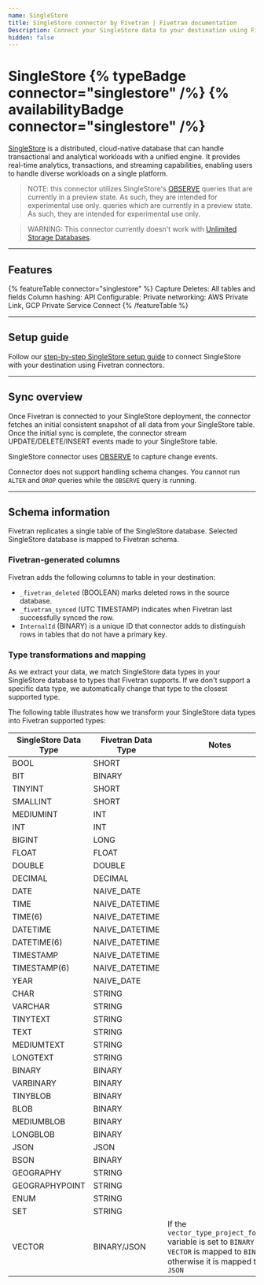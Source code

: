 ```yaml
---
name: SingleStore
title: SingleStore connector by Fivetran | Fivetran documentation
Description: Connect your SingleStore data to your destination using Fivetran.
hidden: false
---
```


# SingleStore {% typeBadge connector="singlestore" /%} {% availabilityBadge connector="singlestore" /%}

[SingleStore](https://www.singlestore.com/) is a distributed, cloud-native database that can handle transactional and analytical workloads with a unified engine. It provides real-time analytics, transactions, and streaming capabilities, enabling users to handle diverse workloads on a single platform.

> NOTE: this connector utilizes SingleStore's [OBSERVE](https://docs.singlestore.com/cloud/reference/sql-reference/data-manipulation-language-dml/observe/) queries that are currently in a preview state. As such, they are intended for experimental use only. queries which are currently in a preview state. As such, they are intended for experimental use only.

> WARNING: This connector currently doesn't work with [Unlimited Storage Databases](https://docs.singlestore.com/db/v8.7/manage-data/local-and-unlimited-database-storage-concepts/).

------------------

## Features

{% featureTable connector="singlestore" %}
Capture Deletes: All tables and fields
Column hashing:
API Configurable:
Private networking: AWS Private Link, GCP Private Service Connect
{% /featureTable %}

------------------

## Setup guide

Follow our [step-by-step SingleStore setup guide](/docs/{path}/setup-guide) to connect SingleStore with your destination using Fivetran connectors.

------------------

## Sync overview

Once Fivetran is connected to your SingleStore deployment, the connector fetches an initial consistent snapshot of all data from your SingleStore table. Once the initial sync is complete, the connector stream UPDATE/DELETE/INSERT events made to your SingleStore table.

SingleStore connector uses [OBSERVE](https://docs.singlestore.com/cloud/reference/sql-reference/data-manipulation-language-dml/observe/) to capture change events.

Connector does not support handling schema changes. You cannot run `ALTER` and `DROP` queries while the `OBSERVE` query is running.

------------------

## Schema information

Fivetran replicates a single table of the SingleStore database. Selected SingleStore database is mapped to Fivetran schema.

### Fivetran-generated columns

Fivetran adds the following columns to table in your destination:

- `_fivetran_deleted` (BOOLEAN) marks deleted rows in the source database.
- `_fivetran_synced` (UTC TIMESTAMP) indicates when Fivetran last successfully synced the row.
- `InternalId` (BINARY) is a unique ID that connector adds to distinguish rows in tables that do not have a primary key.

### Type transformations and mapping

As we extract your data, we match SingleStore data types in your SingleStore database to types that Fivetran supports. If we don't support a specific data type, we automatically change that type to the closest supported type.

The following table illustrates how we transform your SingleStore data types into Fivetran supported types:

| SingleStore Data Type | Fivetran Data Type | Notes                                                                                                                              |
|-----------------------|--------------------|------------------------------------------------------------------------------------------------------------------------------------|
| BOOL                  | SHORT              |
| BIT                   | BINARY             |
| TINYINT               | SHORT              |
| SMALLINT              | SHORT              |
| MEDIUMINT             | INT                |
| INT                   | INT                |
| BIGINT                | LONG               |
| FLOAT                 | FLOAT              |
| DOUBLE                | DOUBLE             |
| DECIMAL               | DECIMAL            |
| DATE                  | NAIVE_DATE         |
| TIME                  | NAIVE_DATETIME     |
| TIME(6)               | NAIVE_DATETIME     |
| DATETIME              | NAIVE_DATETIME     |
| DATETIME(6)           | NAIVE_DATETIME     |
| TIMESTAMP             | NAIVE_DATETIME     |
| TIMESTAMP(6)          | NAIVE_DATETIME     |
| YEAR                  | NAIVE_DATE         |
| CHAR                  | STRING             |
| VARCHAR               | STRING             |
| TINYTEXT              | STRING             |
| TEXT                  | STRING             |
| MEDIUMTEXT            | STRING             |
| LONGTEXT              | STRING             |
| BINARY                | BINARY             |
| VARBINARY             | BINARY             |
| TINYBLOB              | BINARY             |
| BLOB                  | BINARY             |
| MEDIUMBLOB            | BINARY             |
| LONGBLOB              | BINARY             |
| JSON                  | JSON               |
| BSON                  | BINARY             |
| GEOGRAPHY             | STRING             |
| GEOGRAPHYPOINT        | STRING             |
| ENUM                  | STRING             |
| SET                   | STRING             |
| VECTOR                | BINARY/JSON        | If the `vector_type_project_format` variable is set to `BINARY` - `VECTOR` is mapped to `BINARY`, otherwise it is mapped to `JSON` |
